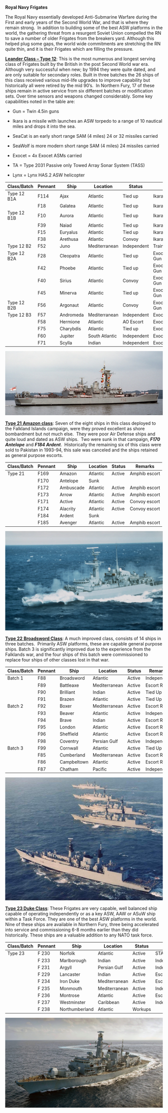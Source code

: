 **Royal Navy Frigates**

The Royal Navy essentially developed Anti-Submarine Warfare during the
First and early years of the Second World War, and that is where they
remain strong.  In addition to building some of the best ASW platforms
in the world, the gathering threat from a resurgent Soviet Union
compelled the RN to save a number of older Frigates from the breakers
yard. Although this helped plug some gaps, the world wide commitments
are stretching the RN quite thin, and it is their Frigates which are
filling the pressure.

[**Leander Class –
Type 12**](https://en.wikipedia.org/wiki/Leander-class_frigate): This is
the most numerous and longest serving class of Frigates built by the
British in the post Second World war era.  Although very successful when
new; by 1994 they were quite dated, and are only suitable for secondary
roles. Built in three batches the 26 ships of this class received
various mid-life upgrades to improve capability but historically all
were retired by the mid 90’s.  In Northern Fury, 17 of these ships
remain in active service from six different batches or modification
sets. Over time sensors and weapons changed considerably. Some key
capabilities noted in the table are:

  - Gun = Twin 4.5in guns

  - Ikara is a missile with launches an ASW torpedo to a range of 10
    nautical miles and drops it into the sea.

  - SeaCat is an early short range SAM (4 miles) 24 or 32 missiles
    carried

  - SeaWolf is more modern short range SAM (4 miles) 24 missiles carried

  - Exocet = 4x Exocet ASMs carried

  - TA = Type 2031 Passive only Towed Array Sonar System (TASS)

  - Lynx = Lynx HAS.2 ASW
helicopter

| Class/Batch | Pennant | Ship      | Location       | Status      | Remarks                      |
| ----------- | ------- | --------- | -------------- | ----------- | ---------------------------- |
| Type 12 B1A | F114    | Ajax      | Atlantic       | Tied up     | Ikara/SeaCat/No Gun          |
|             | F18     | Galatea   | Atlantic       | Tied up     | Ikara/SeaCat/No Gun          |
| Type 12 B1B | F10     | Aurora    | Atlantic       | Tied up     | Ikara/SeaCat/No Gun          |
|             | F39     | Naiad     | Atlantic       | Tied up     | Ikara/SeaCat/No Gun          |
|             | F15     | Euryalus  | Atlantic       | Tied up     | Ikara/SeaCat/No Gun          |
|             | F38     | Arethusa  | Atlantic       | Convoy      | Ikara/SeaCat/TA/No Gun       |
| Type 12 B2  | F52     | Juno      | Mediterranean  | Independent | Training/Gun/SeaCat          |
| Type 12 B2A | F28     | Cleopatra | Atlantic       | Tied up     | Exocet/SeaCat/TA/Lynx/No Gun |
|             | F42     | Phoebe    | Atlantic       | Tied up     | Exocet/SeaCat/TA/Lynx/No Gun |
|             | F40     | Sirius    | Atlantic       | Convoy      | Exocet/SeaCat/TA/Lynx/No Gun |
|             | F45     | Minerva   | Atlantic       | Tied up     | Exocet/SeaCat/Lynx/No Gun    |
| Type 12 B2B | F56     | Argonaut  | Atlantic       | Convoy      | Exocet/SeaCat/TA/Lynx/No Gun |
| Type 12 B3  | F57     | Andromeda | Mediterranean  | Independent | Exocet/SeaWolf/Lynx/Gun      |
|             | F58     | Hermione  | Atlantic       | AO Escort   | Exocet/SeaWolf/Lynx/Gun      |
|             | F75     | Charybdis | Atlantic       | Tied up     | Exocet/SeaWolf/Lynx/Gun      |
|             | F60     | Jupiter   | South Atlantic | Independent | Exocet/SeaWolf/Lynx/Gun      |
|             | F71     | Scylla    | Indian         | Independent | Exocet/SeaWolf/Lynx/Gun      |

![](/assets/images/nato/uk/navy/frigates/image1.jpeg)

[**Type 21** **Amazon
class**](https://en.wikipedia.org/wiki/Type_21_frigate): Seven of the
eight ships in this class deployed to the Falkland Islands campaign,
were they proved excellent as shore bombardment but not much else.  They
were poor Air Defense ships and quite loud and dated as ASW ships.  Two
were sunk in that campaign, ***F170 Antelope*** and ***F184 Ardent***. 
Historically the remaining six of this class were sold to Pakistan in
1993-94, this sale was canceled and the ships retained as general
purpose
escorts.

| Class/Batch | Pennant | Ship      | Location | Status | Remarks       |
| ----------- | ------- | --------- | -------- | ------ | ------------- |
| Type 21     | F169    | Amazon    | Atlantic | Active | Amphib escort |
|             | F170    | Antelope  | Sunk     |        |               |
|             | F172    | Ambuscade | Atlantic | Active | Amphib escort |
|             | F173    | Arrow     | Atlantic | Active | Amphib escort |
|             | F171    | Active    | Atlantic | Active | Convoy escort |
|             | F174    | Alacrity  | Atlantic | Active | Convoy escort |
|             | F184    | Ardent    | Sunk     |        |               |
|             | F185    | Avenger   | Atlantic | Active | Amphib escort |

![](/assets/images/nato/uk/navy/frigates/image2.jpeg)

[**Type 22** **Broadsword
Class**](https://en.wikipedia.org/wiki/Type_22_frigate): A much improved
class, consists of 14 ships in three batches.  Primarily ASW platforms,
these are capable general purpose ships. Batch 3 is significantly
improved due to the experience from the Falklands war, and the four
ships of this batch were commissioned to replace four ships of other
classes lost in that
war.

| Class/Batch | Pennant | Ship        | Location      | Status | Remarks     |
| ----------- | ------- | ----------- | ------------- | ------ | ----------- |
| Batch 1     | F88     | Broadsword  | Atlantic      | Active | Independent |
|             | F89     | Battleaxe   | Mediterranean | Active | Escort R06  |
|             | F90     | Brilliant   | Indian        | Active | Tied Up     |
|             | F91     | Brazen      | Atlantic      | Active | Tied Up     |
| Batch 2     | F92     | Boxer       | Mediterranean | Active | Escort R06  |
|             | F93     | Beaver      | Atlantic      | Active | Independent |
|             | F94     | Brave       | Indian        | Active | Escort R07  |
|             | F95     | London      | Atlantic      | Active | Escort R05  |
|             | F96     | Sheffield   | Atlantic      | Active | Escort R05  |
|             | F98     | Coventry    | Persian Gulf  | Active | Independent |
| Batch 3     | F99     | Cornwall    | Atlantic      | Active | Tied Up     |
|             | F85     | Cumberland  | Mediterranean | Active | Escort R06  |
|             | F86     | Campbeltown | Atlantic      | Active | Escort R05  |
|             | F87     | Chatham     | Pacific       | Active | Independent |

![](/assets/images/nato/uk/navy/frigates/image3.jpg)

[**Type 23 Duke Class**](https://en.wikipedia.org/wiki/Type_23_frigate):
These Frigates are very capable, well balanced ship capable of operating
independently or as a key ASW, AAW or ASuW ship within a Task Force.
They are one of the best ASW platforms in the world. Nine of these ships
are available in Northern Fury, three being accelerated into service and
commissioning 6-8 months earlier than they did historically. These ships
are a valuable addition to any NATO task
force.

| Class/Batch | Pennant | Ship           | Location      | Status  | Remarks       |
| ----------- | ------- | -------------- | ------------- | ------- | ------------- |
| Type 23     | F 230   | Norfolk        | Atlantic      | Active  | STANAVFORLANT |
|             | F 233   | Marlborough    | Indian        | Active  | Independent   |
|             | F 231   | Argyll         | Persian Gulf  | Active  | Independent   |
|             | F 229   | Lancaster      | Indian        | Active  | Escort R07    |
|             | F 234   | Iron Duke      | Mediterranean | Active  | Escort R06    |
|             | F 235   | Monmouth       | Mediterranean | Active  | Independent   |
|             | F 236   | Montrose       | Atlantic      | Active  | Escort R05    |
|             | F 237   | Westminster    | Caribbean     | Active  | Independent   |
|             | F 238   | Northumberland | Atlantic      | Workups |               |

![](/assets/images/nato/uk/navy/frigates/image4.jpg)

